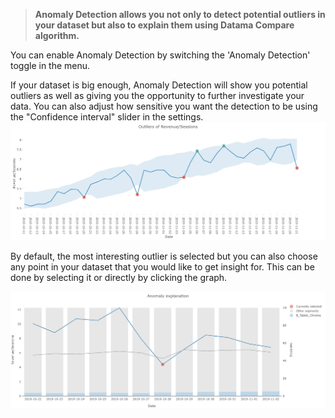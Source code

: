 
> **Anomaly Detection allows you not only to detect potential outliers in your dataset but also to explain them using Datama Compare algorithm.**

You can enable Anomaly Detection by switching the 'Anomaly Detection' toggle in the menu.

If your dataset is big enough, Anomaly Detection will show you potential outliers as well as giving you the opportunity to further investigate your data. You can also adjust how sensitive you want the detection to be using the "Confidence interval" slider in the settings.
![anomaly_detection](images/anomaly_detection.png)

By default, the most interesting outlier is selected but you can also choose any point in your dataset that you would like to get insight for. This can be done by selecting it or directly by clicking the graph.

![anomaly_explanation](images/anomaly_explanation.png)
